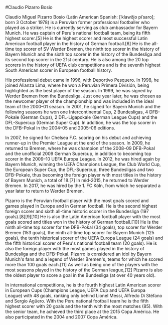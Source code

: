 #Claudio Pizarro Bosio

Claudio Miguel Pizarro Bosio (Latin American Spanish: [ˈklawðjo piˈsaro]; born 3 October 1978) is a Peruvian former professional footballer who played as a striker. He is currently serving as club ambassador for Bayern Munich. He was captain of Peru's national football team, being its fifth highest scorer.[5] He is the highest scorer and most successful Latin American football player in the history of German football.[6] He is the all-time top scorer of SV Werder Bremen, the ninth top scorer in the history of Bayern Munich and the sixth top scorer in the history of the Bundesliga and its second top scorer in the 21st century. He is also among the 20 top scorers in the history of UEFA club competitions and is the seventh highest South American scorer in European football history.

His professional debut came in 1996, with Deportivo Pesquero. In 1998, he joined Alianza Lima, where he won a Peruvian Primera División, being highlighted as the best player of the season. In 1999, he was signed by Werder Bremen from the Bundesliga. Just one year later, he was chosen as the newcomer player of the championship and was included in the ideal team of the 2000–01 season. In 2001, he signed for Bayern Munich and the following seasons he won one Intercontinental Cup, 2 Bundesligas, 4 DFB-Pokale (German Cups), 2 DFL-Ligapokale (German League Cups) and the DFL-Supercup (German Super Cup). In addition, he was the top scorer in the DFB-Pokal in the 2004–05 and 2005–06 editions.

In 2007, he signed for Chelsea F.C. scoring on his debut and achieving runner-up in the Premier League at the end of the season. In 2009, he returned to Bremen, where he was champion of the 2008–09 DFB-Pokal and the unofficial 2009 German Supercup, in addition to becoming top scorer in the 2009–10 UEFA Europa League. In 2012, he was hired again by Bayern Munich, winning the UEFA Champions League, the Club World Cup, the European Super Cup, the DFL-Supercup, three Bundesligas and two DFB-Pokale, thus becoming the foreign player with most titles in the history of Bayern Munich, a total of 18.[7] In mid-2015, he returned to Werder Bremen. In 2017, he was hired by the 1. FC Köln, from which he separated a year later to return to Werder Bremen.

Pizarro is the Peruvian football player with the most goals scored and games played in Europe and in German football. He is the second highest foreign scorer and sixth all-time historic scorer in the Bundesliga (197 goals).[8][9][10] He is also the Latin American football player with the most goals scored and titles won in the history of German football.[10] He is the ninth all-time top scorer for the DFB-Pokal (34 goals), top scorer for Werder Bremen (153 goals), the ninth all-time top scorer for Bayern Munich (125 goals), the tenth historical scorer of the UEFA Europa League (24 goals) and the fifth historical scorer of Peru's national football team (20 goals). He is also the foreign player with the most games played in the history of Bundesliga and the DFB-Pokal. Pizarro is considered an idol by Bayern Munich's fans and a legend of Werder Bremen's, teams for which he scored more than 100 goals each.[11] As well as being one of the players with the most seasons played in the history of the German league,[12] Pizarro is also the oldest player to score a goal in the Bundesliga (at over 40 years old).

In international competitions, he is the fourth highest Latin American scorer in European Cups (Champions League, UEFA Cup and UEFA Europa League) with 48 goals, ranking only behind Lionel Messi, Alfredo Di Stéfano and Sergio Agüero. With the Peru national football team he is the fifth highest scorer with 20 goals and the tenth with the most matches (85). With the senior team, he achieved the third place at the 2015 Copa América. He also participated in the 2004 and 2007 Copa América.

